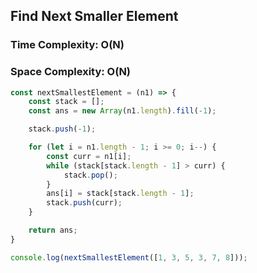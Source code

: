 ## Find Next Smaller Element

### Time Complexity: O(N)
### Space Complexity: O(N)

```javascript
const nextSmallestElement = (n1) => {
    const stack = [];
    const ans = new Array(n1.length).fill(-1);

    stack.push(-1);

    for (let i = n1.length - 1; i >= 0; i--) {
        const curr = n1[i];
        while (stack[stack.length - 1] > curr) {
            stack.pop();
        }
        ans[i] = stack[stack.length - 1];
        stack.push(curr);
    }

    return ans;
}

console.log(nextSmallestElement([1, 3, 5, 3, 7, 8]));
